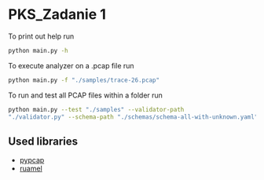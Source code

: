 # PKS_Zadanie 1

To print out help run

```bash
python main.py -h
```
To execute analyzer on a .pcap file run
```bash
python main.py -f "./samples/trace-26.pcap"
```
To run and test all PCAP files within a folder run
```bash
python main.py --test "./samples" --validator-path 
"./validator.py" --schema-path "./schemas/schema-all-with-unknown.yaml"
```


## Used libraries
* [pypcap](https://pypi.org/project/pypcap/)
* [ruamel](https://pypi.org/project/ruamel.yaml/)